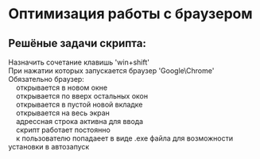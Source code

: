 <h1>Оптимизация работы с браузером </h1>
<h2>Решёные задачи скрипта:</h2>
Назначить сочетание клавишь 'win+shift'<br>
При нажатии которых запускается браузер 'Google\Chrome'<br>
Обязательно браузер:<br>
 &nbsp  &nbsp открывается в новом окне<br>
 &nbsp  &nbsp открывается по вверх остальных окон<br>
 &nbsp  &nbsp открывается в пустой новой вкладке <br>
 &nbsp  &nbsp открывается на весь экран <br>
 &nbsp  &nbsp адрессная строка активна для ввода <br>
 &nbsp  &nbsp cкрипт работает постоянно<br>
 &nbsp  &nbsp к пользователю попадаеет в виде .exe файла для возможности установки в автозапуск
